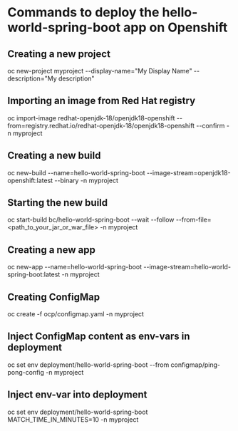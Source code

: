 # Commands to deploy the hello-world-spring-boot app on Openshift

## Creating a new project
oc new-project myproject --display-name="My Display Name" --description="My description"

## Importing an image from Red Hat registry
oc import-image redhat-openjdk-18/openjdk18-openshift --from=registry.redhat.io/redhat-openjdk-18/openjdk18-openshift --confirm -n myproject

## Creating a new build
oc new-build --name=hello-world-spring-boot --image-stream=openjdk18-openshift:latest --binary -n myproject

## Starting the new build
oc start-build bc/hello-world-spring-boot --wait --follow --from-file=<path_to_your_jar_or_war_file> -n myproject

## Creating a new app
oc new-app --name=hello-world-spring-boot --image-stream=hello-world-spring-boot:latest -n myproject

## Creating ConfigMap
oc create -f ocp/configmap.yaml -n myproject

## Inject ConfigMap content as env-vars in deployment
oc set env deployment/hello-world-spring-boot --from configmap/ping-pong-config -n myproject

## Inject env-var into deployment
oc set env deployment/hello-world-spring-boot MATCH_TIME_IN_MINUTES=10 -n myproject